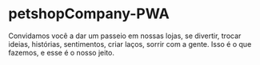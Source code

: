 # petshopCompany-PWA
Convidamos você a dar um passeio em nossas lojas, se divertir, trocar ideias, histórias, sentimentos, criar laços, sorrir com a gente. Isso é o que fazemos, e esse é o nosso jeito.
